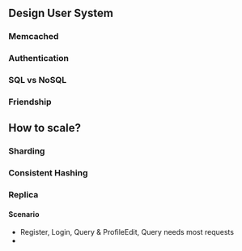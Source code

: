 ## Design User System
### Memcached
### Authentication
### SQL vs NoSQL
### Friendship
## How to scale?
### Sharding
### Consistent Hashing
### Replica

#### Scenario
- Register, Login, Query & ProfileEdit, Query needs most requests
- 
<!--stackedit_data:
eyJoaXN0b3J5IjpbLTc5Mzg3MDc5LDEzOTcwNzEyNjhdfQ==
-->